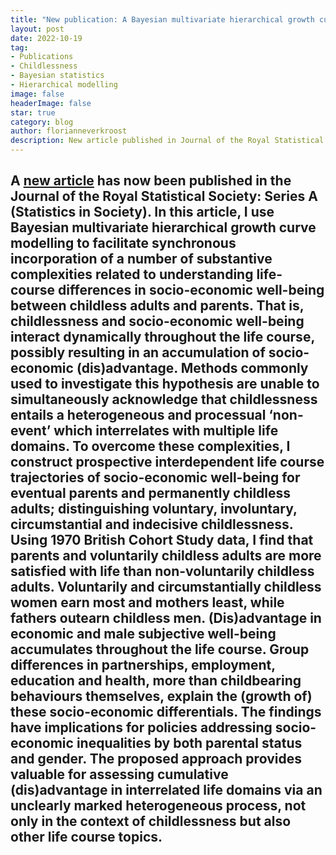 ```yaml
---
title: "New publication: A Bayesian multivariate hierarchical growth curve model to examine cumulative socio-economic (dis)advantage among childless adults and parents"
layout: post
date: 2022-10-19
tag: 
- Publications
- Childlessness
- Bayesian statistics
- Hierarchical modelling
image: false
headerImage: false
star: true
category: blog
author: florianneverkroost
description: New article published in Journal of the Royal Statistical Society
---
```



A [new article]([https://link.springer.com/article/10.1007/s10680-022-09608-5#article-info](https://rss.onlinelibrary.wiley.com/doi/10.1111/rssa.12917)) has now been published in the Journal of the Royal Statistical Society: Series A (Statistics in Society). In this article, I use Bayesian multivariate hierarchical growth curve modelling to facilitate synchronous incorporation of a number of substantive complexities related to understanding life-course differences in socio-economic well-being between childless adults and parents. That is, childlessness and socio-economic well-being interact dynamically throughout the life course, possibly resulting in an accumulation of socio-economic (dis)advantage. Methods commonly used to investigate this hypothesis are unable to simultaneously acknowledge that childlessness entails a heterogeneous and processual ‘non-event’ which interrelates with multiple life domains. To overcome these complexities, I construct prospective interdependent life course trajectories of socio-economic well-being for eventual parents and permanently childless adults; distinguishing voluntary, involuntary, circumstantial and indecisive childlessness. Using 1970 British Cohort Study data, I find that parents and voluntarily childless adults are more satisfied with life than non-voluntarily childless adults. Voluntarily and circumstantially childless women earn most and mothers least, while fathers outearn childless men. (Dis)advantage in economic and male subjective well-being accumulates throughout the life course. Group differences in partnerships, employment, education and health, more than childbearing behaviours themselves, explain the (growth of) these socio-economic differentials. The findings have implications for policies addressing socio-economic inequalities by both parental status and gender. The proposed approach provides valuable for assessing cumulative (dis)advantage in interrelated life domains via an unclearly marked heterogeneous process, not only in the context of childlessness but also other life course topics.
---
